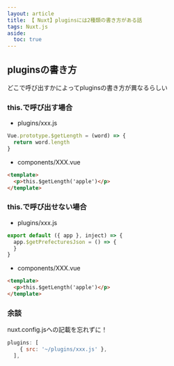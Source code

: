 ```yaml
---
layout: article
title: 【 Nuxt】pluginsには2種類の書き方がある話
tags: Nuxt.js
aside:
  toc: true
---
```




## pluginsの書き方

どこで呼び出すかによってpluginsの書き方が異なるらしい

### this.で呼び出す場合

- plugins/xxx.js
```js
Vue.prototype.$getLength = (word) => {
  return word.length
}
```

- components/XXX.vue
```html
<template>
  <p>this.$getLength('apple')</p>
</template>
```

### this.で呼び出せない場合

- plugins/xxx.js
```js
export default ({ app }, inject) => {
  app.$getPrefecturesJson = () => {
  }
}
```

- components/XXX.vue
```html
<template>
  <p>this.$getLength('apple')</p>
</template>
```

### 余談
nuxt.config.jsへの記載を忘れずに！

```js
plugins: [
    { src: '~/plugins/xxx.js' },
  ],
```

